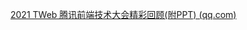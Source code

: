 [2021 TWeb 腾讯前端技术大会精彩回顾(附PPT) (qq.com)](https://mp.weixin.qq.com/s?__biz=MzI0MzIyMDM5Ng==&mid=2649839411&idx=2&sn=2c8300dd4d768c3ec711ac9f051206ba&chksm=f1759df0c60214e686add7a709cc506983a41a6bf86970feef8ec62dc80a754faa546916a632&scene=21#wechat_redirect)